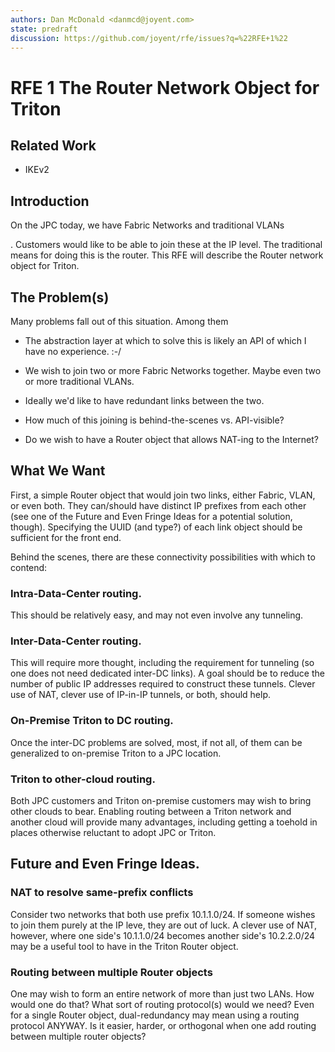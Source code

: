 ```yaml
---
authors: Dan McDonald <danmcd@joyent.com>
state: predraft
discussion: https://github.com/joyent/rfe/issues?q=%22RFE+1%22
---
```


<!--
    This Source Code Form is subject to the terms of the Mozilla Public
    License, v. 2.0. If a copy of the MPL was not distributed with this
    file, You can obtain one at http://mozilla.org/MPL/2.0/.
-->

<!--
    Copyright 2017 Joyent, Inc.
-->

# RFE 1 The Router Network Object for Triton


## Related Work

* IKEv2


## Introduction

On the JPC today, we have Fabric Networks <link> and traditional VLANs
<link>.  Customers would like to be able to join these at the IP level.  The
traditional means for doing this is the router.  This RFE will describe the
Router network object for Triton.


## The Problem(s)

Many problems fall out of this situation.  Among them

* The abstraction layer at which to solve this is likely an API of which I
  have no experience.  :-/

* We wish to join two or more Fabric Networks together.  Maybe even two or
  more traditional VLANs.

* Ideally we'd like to have redundant links between the two.

* How much of this joining is behind-the-scenes vs. API-visible?

* Do we wish to have a Router object that allows NAT-ing to the Internet?


## What We Want

First, a simple Router object that would join two links, either Fabric, VLAN,
or even both.  They can/should have distinct IP prefixes from each other (see
one of the Future and Even Fringe Ideas for a potential solution, though).
Specifying the UUID (and type?) of each link object should be sufficient for
the front end.

Behind the scenes, there are these connectivity possibilities with which to
contend:

### Intra-Data-Center routing.

This should be relatively easy, and may not even involve any tunneling.

### Inter-Data-Center routing.

This will require more thought, including the requirement for tunneling (so
one does not need dedicated inter-DC links).  A goal should be to reduce the
number of public IP addresses required to construct these tunnels.  Clever
use of NAT, clever use of IP-in-IP tunnels, or both, should help.

### On-Premise Triton to DC routing.

Once the inter-DC problems are solved, most, if not all, of them can be
generalized to on-premise Triton to a JPC location.

### Triton to other-cloud routing.

Both JPC customers and Triton on-premise customers may wish to bring other
clouds to bear.  Enabling routing between a Triton network and another cloud
will provide many advantages, including getting a toehold in places otherwise
reluctant to adopt JPC or Triton.


## Future and Even Fringe Ideas.

### NAT to resolve same-prefix conflicts

Consider two networks that both use prefix 10.1.1.0/24.  If someone wishes to
join them purely at the IP leve, they are out of luck.  A clever use of NAT,
however, where one side's 10.1.1.0/24 becomes another side's 10.2.2.0/24 may
be a useful tool to have in the Triton Router object.

### Routing between multiple Router objects

One may wish to form an entire network of more than just two LANs.  How would
one do that?  What sort of routing protocol(s) would we need?  Even for a
single Router object, dual-redundancy may mean using a routing protocol
ANYWAY.  Is it easier, harder, or orthogonal when one add routing between
multiple router objects?

